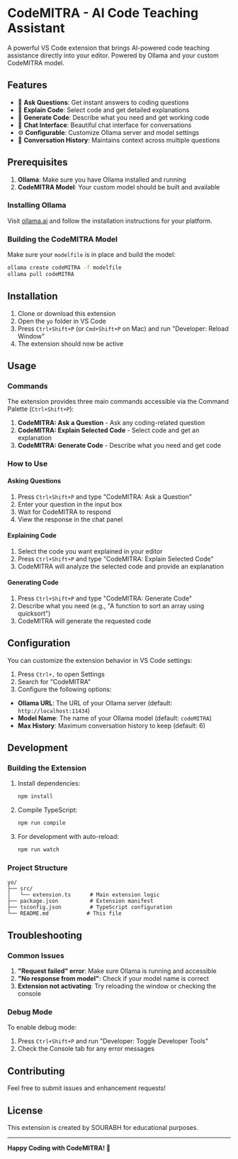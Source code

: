 # CodeMITRA - AI Code Teaching Assistant

A powerful VS Code extension that brings AI-powered code teaching assistance directly into your editor. Powered by Ollama and your custom CodeMITRA model.

## Features

- 🤖 **Ask Questions**: Get instant answers to coding questions
- 📝 **Explain Code**: Select code and get detailed explanations
- 🚀 **Generate Code**: Describe what you need and get working code
- 💬 **Chat Interface**: Beautiful chat interface for conversations
- ⚙️ **Configurable**: Customize Ollama server and model settings
- 🔄 **Conversation History**: Maintains context across multiple questions

## Prerequisites

1. **Ollama**: Make sure you have Ollama installed and running
2. **CodeMITRA Model**: Your custom model should be built and available

### Installing Ollama

Visit [ollama.ai](https://ollama.ai) and follow the installation instructions for your platform.

### Building the CodeMITRA Model

Make sure your `modelfile` is in place and build the model:

```bash
ollama create codeMITRA -f modelfile
ollama pull codeMITRA
```

## Installation

1. Clone or download this extension
2. Open the `yo` folder in VS Code
3. Press `Ctrl+Shift+P` (or `Cmd+Shift+P` on Mac) and run "Developer: Reload Window"
4. The extension should now be active

## Usage

### Commands

The extension provides three main commands accessible via the Command Palette (`Ctrl+Shift+P`):

1. **CodeMITRA: Ask a Question** - Ask any coding-related question
2. **CodeMITRA: Explain Selected Code** - Select code and get an explanation
3. **CodeMITRA: Generate Code** - Describe what you need and get code

### How to Use

#### Asking Questions
1. Press `Ctrl+Shift+P` and type "CodeMITRA: Ask a Question"
2. Enter your question in the input box
3. Wait for CodeMITRA to respond
4. View the response in the chat panel

#### Explaining Code
1. Select the code you want explained in your editor
2. Press `Ctrl+Shift+P` and type "CodeMITRA: Explain Selected Code"
3. CodeMITRA will analyze the selected code and provide an explanation

#### Generating Code
1. Press `Ctrl+Shift+P` and type "CodeMITRA: Generate Code"
2. Describe what you need (e.g., "A function to sort an array using quicksort")
3. CodeMITRA will generate the requested code

## Configuration

You can customize the extension behavior in VS Code settings:

1. Press `Ctrl+,` to open Settings
2. Search for "CodeMITRA"
3. Configure the following options:

- **Ollama URL**: The URL of your Ollama server (default: `http://localhost:11434`)
- **Model Name**: The name of your Ollama model (default: `codeMITRA`)
- **Max History**: Maximum conversation history to keep (default: 6)

## Development

### Building the Extension

1. Install dependencies:
   ```bash
   npm install
   ```

2. Compile TypeScript:
   ```bash
   npm run compile
   ```

3. For development with auto-reload:
   ```bash
   npm run watch
   ```

### Project Structure

```
yo/
├── src/
│   └── extension.ts      # Main extension logic
├── package.json          # Extension manifest
├── tsconfig.json         # TypeScript configuration
└── README.md            # This file
```

## Troubleshooting

### Common Issues

1. **"Request failed" error**: Make sure Ollama is running and accessible
2. **"No response from model"**: Check if your model name is correct
3. **Extension not activating**: Try reloading the window or checking the console

### Debug Mode

To enable debug mode:
1. Press `Ctrl+Shift+P` and run "Developer: Toggle Developer Tools"
2. Check the Console tab for any error messages

## Contributing

Feel free to submit issues and enhancement requests!

## License

This extension is created by SOURABH for educational purposes.

---

**Happy Coding with CodeMITRA! 🚀**
